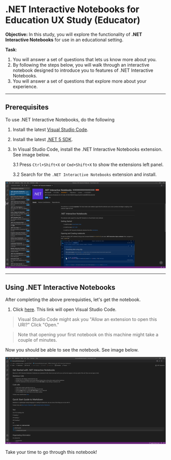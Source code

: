 # .NET Interactive Notebooks for Education UX Study (Educator)
**Objective:** In this study, you will explore the functionality of **.NET Interactive Notebooks** for use in an educational setting. 

**Task**: 

1. You will answer a set of questions that lets us know more about you. 
2. By following the steps below, you will walk through an interactive notebook designed to introduce you to features of .NET Interactive Notebooks.
3. You will answer a set of questions that explore more about your experience.

---

## Prerequisites

To use .NET Interactive Notebooks, do the following

1. Install the latest [Visual Studio Code](https://code.visualstudio.com/).

2. Install the latest [.NET 5 SDK](https://dotnet.microsoft.com/download/dotnet/5.0).

3. In Visual Studio Code, install the .NET Interactive Notebooks extension. See image below.

    3.1 Press `Ctrl+Shift+X` or `Cmd+Shift+X` to show the extensions left panel.

    3.2 Search for the `.NET Interactive Notebooks` extension and install.

![Installing .Net Interactive Notebooks extension](../res/installingextension.PNG)

---

## Using .NET Interactive Notebooks

After completing the above prerequisties, let's get the notebook.

1. Click <a href="vscode://ms-dotnettools.dotnet-interactive-vscode/openNotebook?url=https://raw.githubusercontent.com/dotnet-interactive-learning/notebook-tasks/main/EducatorTask2/showcaseNotebook.ipynb">here</a>. This link will open Visual Studio Code. 

> Visual Studio Code might ask you "Allow an extension to open this URI?" Click "Open."

> Note that opening your first notebook on this machine might take a couple of minutes.

Now you should be able to see the notebook. See image below.

![Opened Notebook](../res/openededucatornotebook.PNG)

Take your time to go through this notebook!
